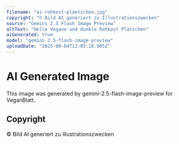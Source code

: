 ```yaml
---
filename: "ai-rohkost-plaetzchen.jpg"
copyright: "© Bild AI generiert zu Illustrationszwecken"
source: "Gemini 2.5 Flash Image Preview"
altText: "Helle Vegane und dunkle Rohkost Plätzchen"
aiGenerated: true
model: "gemini-2.5-flash-image-preview"
uploadDate: "2025-09-04T13:05:28.905Z"
---
```


# AI Generated Image

This image was generated by gemini-2.5-flash-image-preview for VeganBlatt.

## Copyright
© Bild AI generiert zu Illustrationszwecken
